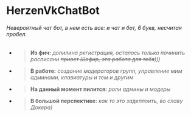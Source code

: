 # HerzenVkChatBot
###### Невероятный чат бот, в нем есть все: и чат и бот, 6 букв, несчитая пробел. 
- >**Из фич:**  *допилина регистрация, осталось только починить расписани ~~привет Шафир, эта работа для тебя~~)))*
- >**В работе:** *создание модераторов групп, управление мим админами, клавиатуры и тем и другим* 
- >**На данный момент пилится:** *роли админы и модеры* 
- >**В большой перспективе:** *как то это задеплоить, во славу Докера)* 
